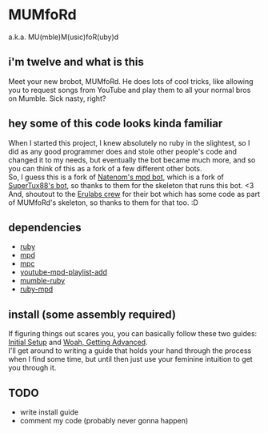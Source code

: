 MUMfoRd
=======
a.k.a. MU(mble)M(usic)foR(uby)d  

i'm twelve and what is this
------
Meet your new brobot, MUMfoRd. He does lots of cool tricks, like allowing you to request songs from YouTube and play them to all your normal bros on Mumble. Sick nasty, right?  

hey some of this code looks kinda familiar
-----------
When I started this project, I knew absolutely no ruby in the slightest, so I did as any good programmer does and stole other people's code and changed it to my needs, but eventually the bot became much more, and so you can think of this as a fork of a few different other bots.  
So, I guess this is a fork of [Natenom's mpd bot](https://github.com/Natenom/mumble-ruby-related/blob/master/scripts/mumble-ruby-mpd-bot.rb), which is a fork of [SuperTux88's bot](https://github.com/SuperTux88/mumble-bots/blob/master/mumble-music.rb), so thanks to them for the skeleton that runs this bot. <3  
And, shoutout to the [Erulabs crew](https://github.com/erulabs/mumblebot) for their bot which has some code as part of MUMfoRd's skeleton, so thanks to them for that too. :D

dependencies
------
- [ruby](https://www.ruby-lang.org/en/)
- [mpd](http://www.musicpd.org/)
- [mpc](http://www.musicpd.org/clients/mpc/)
- [youtube-mpd-playlist-add](https://github.com/HuggableSquare/youtube-mpd-playlist-add)
- [mumble-ruby](https://github.com/perrym5/mumble-ruby)
- [ruby-mpd](https://github.com/archSeer/ruby-mpd)

install (some assembly required)
----
If figuring things out scares you, you can basically follow these two guides: [Initial Setup](http://wiki.natenom.com/w/Mumble-Ruby_installation) and [Woah, Getting Advanced](http://wiki.natenom.com/w/Mumble-Ruby_music_bot_with_MPD).  
I'll get around to writing a guide that holds your hand through the process when I find some time, but until then just use your feminine intuition to get you through it.

TODO
----
- write install guide
- comment my code (probably never gonna happen)
